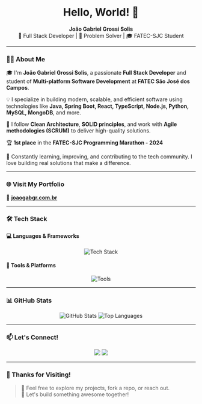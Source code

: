 <h1 align="center">Hello, World! 👋</h1>

<p align="center">
  <b>João Gabriel Grossi Solis</b><br>
  🚀 Full Stack Developer | 🧠 Problem Solver | 🎓 FATEC-SJC Student
</p>

---

### 🧑‍💻 About Me

🎓 I'm **João Gabriel Grossi Solis**, a passionate **Full Stack Developer** and student of **Multi-platform Software Development** at **FATEC São José dos Campos**.

💡 I specialize in building modern, scalable, and efficient software using technologies like **Java, Spring Boot, React, TypeScript, Node.js, Python, MySQL, MongoDB**, and more.

🧱 I follow **Clean Architecture**, **SOLID principles**, and work with **Agile methodologies (SCRUM)** to deliver high-quality solutions.

🏆 **1st place** in the **FATEC-SJC Programming Marathon - 2024**

🌱 Constantly learning, improving, and contributing to the tech community. I love building real solutions that make a difference.

---

### 🌐 Visit My Portfolio

🎨 [**joaogabgr.com.br**](https://www.joaogabgr.com.br)

---

### 🛠 Tech Stack

#### 💻 Languages & Frameworks

<p align="center">
  <img src="https://skillicons.dev/icons?i=java,spring,ts,js,react,nodejs,python,mysql,mongo" alt="Tech Stack" />
</p>

#### 🧰 Tools & Platforms

<p align="center">
  <img src="https://skillicons.dev/icons?i=vscode,git,github,bash,docker,postman,linux" alt="Tools" />
</p>

---

### 📊 GitHub Stats

<p align="center">
  <img src="https://github-readme-stats.vercel.app/api?username=joaogabgr&show_icons=true&theme=midnight-purple" alt="GitHub Stats" />
  <img src="https://github-readme-stats.vercel.app/api/top-langs?username=joaogabgr&layout=compact&langs_count=8&show_icons=true&theme=midnight-purple" alt="Top Languages" />
</p>

---

### 📫 Let's Connect!

<p align="center">
  <a href="https://www.linkedin.com/in/joaoggbs/"><img src="https://skillicons.dev/icons?i=linkedin" /></a>
  <a href="mailto:joaoggbs62@gmail.com"><img src="https://skillicons.dev/icons?i=gmail" /></a>
</p>

---

### 🎯 Thanks for Visiting!

> 👀 Feel free to explore my projects, fork a repo, or reach out.  
> 🤝 Let's build something awesome together!
